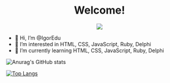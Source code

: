 <h1 align=center>Welcome!</h1>

<div align=center><img src="https://user-images.githubusercontent.com/58266987/223579721-5163fdba-c842-47d5-8d0f-6d140e37a3dc.gif"/></div>

- 👋 Hi, I’m @IgorEdu
- 👀 I’m interested in HTML, CSS, JavaScript, Ruby, Delphi
- 🌱 I’m currently learning HTML, CSS, JavaScript, Ruby, Delphi

![Anurag's GitHub stats](https://github-readme-stats.vercel.app/api?username=IgorEdu&show_icons=true&theme=tokyonight)

[![Top Langs](https://github-readme-stats.vercel.app/api/top-langs/?username=IgorEdu&theme=tokyonight&layout=compact)](https://github.com/anuraghazra/github-readme-stats)
